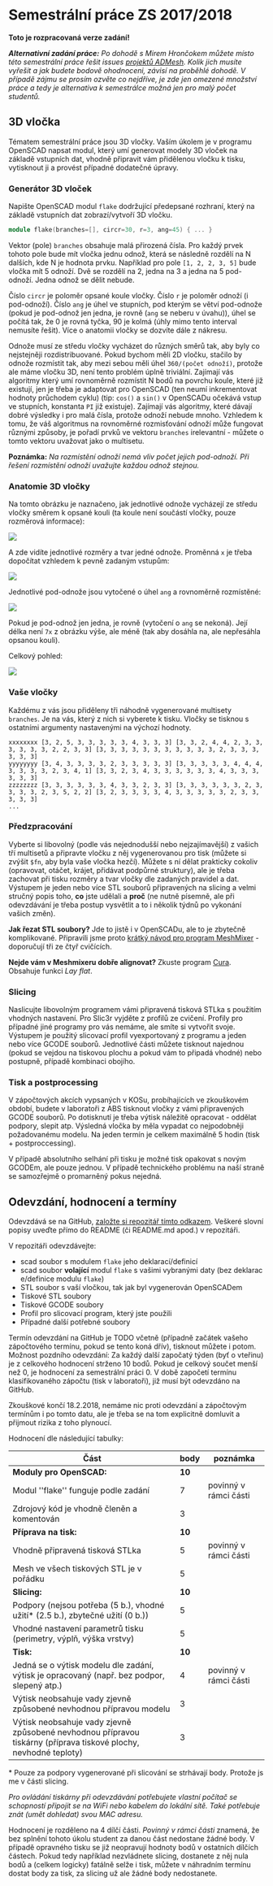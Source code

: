 # Semestrální práce ZS 2017/2018

**Toto je rozpracovaná verze zadání!**

***Alternativní zadání práce:** Po dohodě s Mirem Hrončokem
můžete místo této semestrální práce řešit issues [projektů
ADMesh](https://github.com/admesh/). Kolik jich
musíte vyřešit a jak budete bodově ohodnoceni, závisí na
proběhlé dohodě. V případě zájmu se prosím ozvěte co nejdříve,
je zde jen omezené množství práce a tedy je alternativa k
semestrálce možná jen pro malý počet studentů.*

## 3D vločka

Tématem semestrální práce jsou 3D vločky. Vaším úkolem je v programu
OpenSCAD napsat modul, který umí generovat modely 3D vloček na základě
vstupních dat, vhodně připravit vám přidělenou vločku k tisku,
vytisknout ji a provést případné dodatečné úpravy.

### Generátor 3D vloček

Napište OpenSCAD modul `flake` dodržující předepsané rozhraní, který na
základě vstupních dat zobrazí/vytvoří 3D vločku.

```cpp
module flake(branches=[], circr=30, r=3, ang=45) { ... }
```

Vektor (pole) `branches` obsahuje malá přirozená čísla. Pro každý prvek
tohoto pole bude mít vločka jednu odnož, která se následně rozdělí na N
dalších, kde N je hodnota prvku. Například pro pole `[1, 2, 2, 3, 5]`
bude vločka mít 5 odnoží. Dvě se rozdělí na 2, jedna na 3 a jedna na 5
pod-odnoží. Jedna odnož se dělit nebude.

Číslo `circr` je poloměr opsané koule vločky. Číslo `r` je poloměr
odnoží (i pod-odnoží). Číslo `ang` je úhel ve stupních, pod kterým se
větví pod-odnože (pokud je pod-odnož jen jedna, je rovně (`ang` se
neberu v úvahu)), úhel se počítá tak, že 0 je rovná tyčka, 90 je kolmá
(úhly mimo tento interval nemusíte řešit). Více o anatomii vločky se
dozvíte dále z nákresu.

Odnože musí ze středu vločky vycházet do různých směrů tak, aby byly co
nejstejněji rozdistribuované. Pokud bychom měli 2D vločku, stačilo by
odnože rozmístit tak, aby mezi sebou měli úhel `360/(počet odnoží)`,
protože ale máme vločku 3D, není tento problém úplně triviální. Zajímají
vás algoritmy který umí rovnoměrně rozmístit N bodů na povrchu koule,
které již existují, jen je třeba je adaptovat pro OpenSCAD (ten neumí
inkrementovat hodnoty průchodem cyklu) (tip: `cos()` a `sin()` v
OpenSCADu očekává vstup ve stupních, konstanta `PI` již existuje).
Zajímají vás algoritmy, které dávají dobré výsledky i pro malá čísla,
protože odnoží nebude mnoho. Vzhledem k tomu, že váš algoritmus na
rovnoměrné rozmisťování odnoží může fungovat různými způsoby, je pořadí
prvků ve vektoru `branches` irelevantní - můžete o tomto vektoru
uvažovat jako o multisetu.

**Poznámka:** *Na rozmístění odnoží nemá vliv počet jejich pod-odnoží. Při
řešení rozmístění odnoží uvažujte každou odnož stejnou.*

### Anatomie 3D vločky

Na tomto obrázku je naznačeno, jak jednotlivé odnože vycházejí ze středu
vločky směrem k opsané kouli (ta koule není součástí vločky, pouze
rozměrová informace):

![](assets/male.svg)

A zde vidíte jednotlivé rozměry a tvar jedné odnože. Proměnná `x` je
třeba dopočítat vzhledem k pevně zadaným vstupům:

![](assets/velke.svg)

Jednotlivé pod-odnože jsou vytočené o úhel `ang` a rovnoměrně
rozmístěné:

![](assets/branch.png)

Pokud je pod-odnož jen jedna, je rovně (vytočení o `ang` se nekoná).
Její délka není `7x` z obrázku výše, ale méně (tak aby dosáhla na, ale
nepřesáhla opsanou kouli).

Celkový pohled:

![](assets/flake.gif)

### Vaše vločky

Každému z vás jsou přiděleny tři náhodně vygenerované multisety
`branches`. Je na vás, který z nich si vyberete k tisku. Vločky se
tisknou s ostatními argumenty nastavenými na výchozí hodnoty.

```
xxxxxxxx [3, 2, 5, 3, 3, 3, 3, 3, 4, 3, 3, 3] [3, 3, 2, 4, 4, 2, 3, 3, 3, 3, 3, 3, 2, 2, 3, 3] [3, 3, 3, 3, 3, 3, 3, 3, 3, 3, 3, 2, 3, 3, 3, 3, 3, 3]
yyyyyyyy [3, 4, 3, 3, 3, 3, 2, 3, 3, 3, 3, 3] [3, 3, 3, 3, 3, 4, 4, 4, 3, 3, 3, 3, 2, 3, 4, 1] [3, 3, 2, 3, 4, 3, 3, 3, 3, 3, 3, 4, 3, 3, 3, 3, 3, 3]
zzzzzzzz [3, 3, 3, 3, 3, 3, 4, 3, 3, 2, 3, 3] [3, 3, 3, 3, 3, 3, 2, 3, 3, 3, 3, 2, 3, 5, 2, 2] [3, 2, 3, 3, 3, 3, 4, 3, 3, 3, 3, 3, 2, 3, 3, 3, 3, 3]
...
```

### Předzpracování

Vyberte si libovolný (podle vás nejednodušší nebo nejzajímavější) z
vašich tří multisetů a připravte vločku z něj vygenerovanou pro tisk
(můžete si zvýšit `$fn`, aby byla vaše vločka hezčí). Můžete s ní dělat
prakticky cokoliv (opravovat, otáčet, krájet, přidávat podpůrné
struktury), ale je třeba zachovat při tisku rozměry a tvar vločky dle
zadaných pravidel a dat. Výstupem je jeden nebo více STL souborů
připravených na slicing a velmi stručný popis toho, **co** jste
udělali a **proč** (ne nutně písemně, ale při odevzdávání je třeba
postup vysvětlit a to i několik týdnů po vykonání vašich změn).

**Jak řezat STL soubory?** Jde to jistě i v OpenSCADu, ale to je zbytečně
komplikované. Připravili jsme proto [krátký návod pro program
MeshMixer](https://github.com/3DprintFIT/BI-3DT/blob/master/cs/meshmixer.md) -
doporučují tři ze čtyř cvičících.

**Nejde vám v Meshmixeru dobře alignovat?** Zkuste program
[Cura](https://www.lulzbot.com/cura). Obsahuje funkci *Lay flat*.

### Slicing

Naslicujte libovolným programem vámi připravená tisková STLka s použitím
vhodných nastavení. Pro Slic3r vyjděte z profilů ze cvičení.
Profily pro případné jiné programy pro vás nemáme,
ale smíte si vytvořit svoje. Výstupem je použitý slicovací profil
vyexportovaný z programu a jeden nebo více GCODE souborů. Jednotlivé
části můžete tisknout najednou (pokud se vejdou na tiskovou plochu a
pokud vám to připadá vhodné) nebo postupně, případě kombinaci obojího.

### Tisk a postprocessing

V zápočtových akcích vypsaných v KOSu, probíhajících ve zkouškovém
období, budete v laboratoři z ABS tisknout vločky z vámi připravených
GCODE souborů. Po dotisknutí je třeba výtisk náležitě opracovat -
oddělat podpory, slepit atp. Výsledná vločka by měla vypadat co
nejpodobněji požadovanému modelu. Na jeden termín je celkem maximálně 5
hodin (tisk + postproccessing).

V případě absolutního selhání při tisku je možné tisk opakovat s novým
GCODEm, ale pouze jednou. V případě technického problému na naší straně
se samozřejmě o promarněný pokus nejedná.

## Odevzdání, hodnocení a termíny

Odevzdává se na GitHub, [založte si repozitář tímto
odkazem](https://classroom.github.com/...).
Veškeré slovní popisy uveďte přímo do README (či README.md apod.) v
repozitáři.

V repozitáři odevzdávejte:

- scad soubor s modulem `flake` jeho deklarací/definicí
- scad soubor **volající** modul `flake` s vašimi vybranými daty (bez deklarace/definice modulu `flake`)
- STL soubor s vaší vločkou, tak jak byl vygenerován OpenSCADem
- Tiskové STL soubory
- Tiskové GCODE soubory
- Profil pro slicovací program, který jste použili
- Případné další potřebné soubory

Termín odevzdání na GitHub je TODO včetně (případně začátek
vašeho zápočtového termínu, pokud se tento koná dřív), tisknout můžete i
potom. Možnost pozdního odevzdání: Za každý další započatý týden (byť o
vteřinu) je z celkového hodnocení strženo 10 bodů. Pokud je celkový
součet menší než 0, je hodnocení za semestrální práci 0. V době započetí
termínu klasifikovaného zápočtu (tisk v laboratoři), již musí být
odevzdáno na GitHub.

Zkouškové končí 18.2.2018, nemáme nic proti odevzdání a zápočtovým
termínům i po tomto datu, ale je třeba se na tom explicitně domluvit a
přijmout rizika z toho plynoucí.

Hodnocení dle následující tabulky:

| Část | body | poznámka |
|------|------|----------|
| **Moduly pro OpenSCAD:** | **10** | |
| Modul ''flake'' funguje podle zadání | 7 | povinný v rámci části |
| Zdrojový kód je vhodně členěn a komentován | 3 | |
| **Příprava na tisk:** | **10** | |
| Vhodně připravená tisková STLka | 5 | povinný v rámci části |
| Mesh ve všech tiskových STL je v pořádku | 5 | |
| **Slicing:** | **10** | |
| Podpory (nejsou potřeba (5 b.), vhodné užití* (2.5 b.), zbytečné užití (0 b.)) | 5 | |
| Vhodné nastavení parametrů tisku (perimetry, výplň, výška vrstvy) | 5 | |
| **Tisk:** | **10** | |
| Jedná se o výtisk modelu dle zadání, výtisk je opracovaný (např. bez podpor, slepený atp.) | 4 | povinný v rámci části |
| Výtisk neobsahuje vady zjevně způsobené nevhodnou přípravou modelu | 3 | |
| Výtisk neobsahuje vady zjevně způsobené nevhodnou přípravou tiskárny (příprava tiskové plochy, nevhodné teploty) | 3 | |

\* Pouze za podpory vygenerované při slicování se strhávají body. Protože jsme v části slicing.

*Pro ovládání tiskárny při odevzdávání potřebujete vlastní počítač se
schopností připojit se na WiFi nebo kabelem do lokální sítě. Také
potřebuje znát (umět dohledat) svou MAC adresu.*


Hodnocení je rozděleno na 4 dílčí části. *Povinný v rámci části*
znamená, že bez splnění tohoto úkolu student za danou část nedostane
žádné body. V případě opravného tisku se již neopravují hodnoty bodů v
ostatních dílčích částech. Pokud tedy například nezvládnete slicing,
dostanete z něj nula bodů a (celkem logicky) fatálně selže i tisk,
můžete v náhradním termínu dostat body za tisk, za slicing už ale žádné
body nedostanete.
